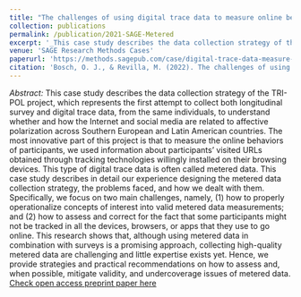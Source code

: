```yaml
---
title: "The challenges of using digital trace data to measure online behaviors: lessons from a study combining surveys and metered data to investigate affective polarization"
collection: publications
permalink: /publication/2021-SAGE-Metered
excerpt: '_This case study describes the data collection strategy of the TRI-POL project, which represents the first attempt to collect both longitudinal survey and digital trace data, from the same individuals, to understand whether and how the Internet and social media are related to affective polarization across Southern European and Latin American countries_ [Read more](https://orioljbosch.github.io/publication/2021-SAGE-Metered)'
venue: 'SAGE Research Methods Cases'
paperurl: 'https://methods.sagepub.com/case/digital-trace-data-measure-online-behaviors-surveys-metered-data'
citation: 'Bosch, O. J., & Revilla, M. (2022). The challenges of using digital trace data to measure online behaviors: lessons from a study combining surveys and metered data to investigate affective polarization.In SAGE Research Methods Cases. https://dx.doi.org/10.4135/9781529603644'
---
```

_Abstract:_ This case study describes the data collection strategy of the TRI-POL project, which represents the first attempt to collect both longitudinal survey and digital trace data, from the same individuals, to understand whether and how the Internet and social media are related to affective polarization across Southern European and Latin American countries. The most innovative part of this project is that to measure the online behaviors of participants, we used information about participants’ visited URLs obtained through tracking technologies willingly installed on their browsing devices. This type of digital trace data is often called metered data. This case study describes in detail our experience designing the metered data collection strategy, the problems faced, and how we dealt with them. Specifically, we focus on two main challenges, namely, (1) how to properly operationalize concepts of interest into valid metered data measurements; and (2) how to assess and correct for the fact that some participants might not be tracked in all the devices, browsers, or apps that they use to go online. This research shows that, although using metered data in combination with surveys is a promising approach, collecting high-quality metered data are challenging and little expertise exists yet. Hence, we provide strategies and practical recommendations on how to assess and, when possible, mitigate validity, and undercoverage issues of metered data.
[Check open access preprint paper here](https://osf.io/ck47s/)
